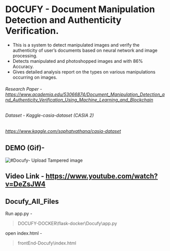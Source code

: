 
# DOCUFY - Document Manipulation Detection and Authenticity Verification.

- This is a system to detect manipulated images and verify the authenticity of user’s documents based on neural network and image processing.
-  Detects manipulated and photoshopped images and with 86% Accuracy.
-  Gives detailed analysis report on the types on various manipulations occurring on images.
###### Research Paper - https://www.academia.edu/53066874/Document_Manipulation_Detection_and_Authenticity_Verification_Using_Machine_Learning_and_Blockchain
###### Dataset - Kaggle-casia-dataset (CASIA 2)
###### https://www.kaggle.com/sophatvathana/casia-dataset
## DEMO (Gif)-

![#Docufy- Upload Tampered image](Docufy2.gif)


## Video Link - https://www.youtube.com/watch?v=DeZsJW4
## Docufy_All_Files
Run app.py - 
> DOCUFY-DOCKER\flask-docker\Docufy\app.py

open index.html - 
> frontEnd-Docufy\index.html
